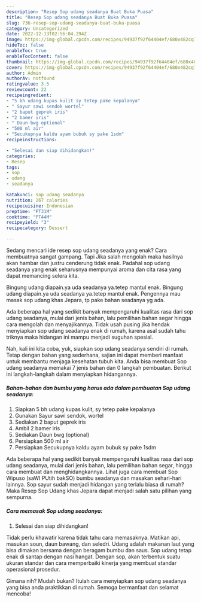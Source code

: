 ```yaml
---
description: "Resep Sop udang seadanya Buat Buka Puasa"
title: "Resep Sop udang seadanya Buat Buka Puasa"
slug: 736-resep-sop-udang-seadanya-buat-buka-puasa
category: Uncategorized
date: 2022-12-13T02:56:04.294Z
image: https://img-global.cpcdn.com/recipes/94937f92f64404ef/680x482cq70/sop-udang-seadanya-foto-resep-utama.jpg
hideToc: false
enableToc: true
enableTocContent: false
thumbnail: https://img-global.cpcdn.com/recipes/94937f92f64404ef/680x482cq70/sop-udang-seadanya-foto-resep-utama.jpg
cover: https://img-global.cpcdn.com/recipes/94937f92f64404ef/680x482cq70/sop-udang-seadanya-foto-resep-utama.jpg
author: Admin
authorAv: notfound
ratingvalue: 3.5
reviewcount: 22
recipeingredient:
- "5 bh udang kupas kulit sy tetep pake kepalanya"
- " Sayur sawi sendok wortel"
- "2 baput geprek iris"
- "2 bamer iris"
- " Daun bwg optional"
- "500 ml air"
- "Secukupnya kaldu ayam bubuk sy pake 1sdm"
recipeinstructions:

- "Selesai dan siap dihidangkan!"
categories:
- Resep
tags:
- sop
- udang
- seadanya

katakunci: sop udang seadanya 
nutrition: 267 calories
recipecuisine: Indonesian
preptime: "PT31M"
cooktime: "PT44M"
recipeyield: "3"
recipecategory: Dessert

---
```



Sedang mencari ide resep sop udang seadanya yang enak? Cara membuatnya sangat gampang. Tapi Jika salah mengolah maka hasilnya akan hambar dan justru cenderung tidak enak. Padahal sop udang seadanya yang enak seharusnya mempunyai aroma dan cita rasa yang dapat memancing selera kita.


Bingung udang diapain.ya uda seadanya ya.tetep mantul enak. Bingung udang diapain.ya uda seadanya ya.tetep mantul enak. Pengennya mau masak sop udang khas Jepara, tp pake bahan seadanya yg ada.

Ada beberapa hal yang sedikit banyak mempengaruhi kualitas rasa dari sop udang seadanya, mulai dari jenis bahan, lalu pemilihan bahan segar hingga cara mengolah dan menyajikannya. Tidak usah pusing jika hendak menyiapkan sop udang seadanya enak di rumah, karena asal sudah tahu triknya maka hidangan ini mampu menjadi suguhan spesial.


Nah, kali ini kita coba, yuk, siapkan sop udang seadanya sendiri di rumah. Tetap dengan bahan yang sederhana, sajian ini dapat memberi manfaat untuk membantu menjaga kesehatan tubuh kita. Anda bisa membuat Sop udang seadanya memakai 7 jenis bahan dan 0 langkah pembuatan. Berikut ini langkah-langkah dalam menyiapkan hidangannya.

<!--inarticleads1-->

##### Bahan-bahan dan bumbu yang harus ada dalam pembuatan Sop udang seadanya:

1. Siapkan 5 bh udang kupas kulit, sy tetep pake kepalanya
1. Gunakan  Sayur sawi sendok, wortel
1. Sediakan 2 baput geprek iris
1. Ambil 2 bamer iris
1. Sediakan  Daun bwg (optional)
1. Persiapkan 500 ml air
1. Persiapkan Secukupnya kaldu ayam bubuk sy pake 1sdm


Ada beberapa hal yang sedikit banyak mempengaruhi kualitas rasa dari sop udang seadanya, mulai dari jenis bahan, lalu pemilihan bahan segar, hingga cara membuat dan menghidangkannya. Lihat juga cara membuat Sop Wipuso (saWI PUtih bakSO) bumbu seadanya dan masakan sehari-hari lainnya. Sop sayur sudah menjadi hidangan yang terlalu biasa di rumah? Maka Resep Sop Udang khas Jepara dapat menjadi salah satu pilihan yang sempurna. 

<!--inarticleads2-->

##### Cara memasak Sop udang seadanya:


1. Selesai dan siap dihidangkan!

Tidak perlu khawatir karena tidak tahu cara memasaknya. Matikan api, masukan soun, daun bawang, dan seledri. Udang adalah makanan laut yang bisa dimakan bersama dengan beragam bumbu dan saus. Sop udang tetap enak di santap dengan nasi hangat. Dengan sop, akan terbentuk suatu ukuran standar dan cara memperbaiki kinerja yang membuat standar operasional prosedur. 

Gimana nih? Mudah bukan? Itulah cara menyiapkan sop udang seadanya yang bisa anda praktikkan di rumah. Semoga bermanfaat dan selamat mencoba!
